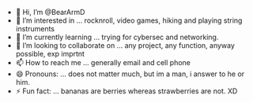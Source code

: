 - 👋 Hi, I’m @BearArmD
- 👀 I’m interested in ... rocknroll, video games, hiking and playing string instruments
- 🌱 I’m currently learning ... trying for cybersec and networking.
- 💞️ I’m looking to collaborate on ... any project, any function, anyway possible, exp imprtnt
- 📫 How to reach me ... generally email and cell phone
- 😄 Pronouns: ... does not matter much, but im a man, i answer to he or him.
- ⚡ Fun fact: ... bananas are berries whereas strawberries are not. XD

<!---
BearArmD/BearArmD is a ✨ special ✨ repository because its `README.md` (this file) appears on your GitHub profile.
You can click the Preview link to take a look at your changes.
--->

